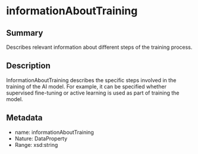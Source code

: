 <!-- Automatically generated by spec-parser v2.0.0 on 2024-01-08T22:20:56.273795+00:00 -->
<!-- SPDX-License-Identifier: Community-Spec-1.0 -->

# informationAboutTraining

## Summary

Describes relevant information about different steps of the training process.


## Description

InformationAboutTraining describes the specific steps involved in the training of the AI model.
For example, it can be specified whether supervised fine-tuning 
or active learning is used as part of training the model.


## Metadata

- name: informationAboutTraining
- Nature: DataProperty
- Range: xsd:string




